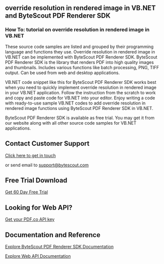 ## override resolution in rendered image in VB.NET and ByteScout PDF Renderer SDK

### How To: tutorial on override resolution in rendered image in VB.NET

These source code samples are listed and grouped by their programming language and functions they use. Override resolution in rendered image in VB.NET can be implemented with ByteScout PDF Renderer SDK. ByteScout PDF Renderer SDK is the library that renders PDF into high quality images and thumbnails. Includes various functions like batch processing, PNG, TIFF output. Can be used from web and desktop applications.

VB.NET code snippet like this for ByteScout PDF Renderer SDK works best when you need to quickly implement override resolution in rendered image in your VB.NET application. Follow the instruction from the scratch to work and copy and paste code for VB.NET into your editor. Enjoy writing a code with ready-to-use sample VB.NET codes to add override resolution in rendered image functions using ByteScout PDF Renderer SDK in VB.NET.

ByteScout PDF Renderer SDK is available as free trial. You may get it from our website along with all other source code samples for VB.NET applications.

## Contact Customer Support

[Click here to get in touch](https://bytescout.zendesk.com/hc/en-us/requests/new?subject=ByteScout%20PDF%20Renderer%20SDK%20Question)

or send email to [support@bytescout.com](mailto:support@bytescout.com?subject=ByteScout%20PDF%20Renderer%20SDK%20Question) 

## Free Trial Download

[Get 60 Day Free Trial](https://bytescout.com/download/web-installer?utm_source=github-readme)

## Looking for Web API? 

[Get your PDF.co API key](https://pdf.co/documentation/api?utm_source=github-readme)

## Documentation and Reference

[Explore ByteScout PDF Renderer SDK Documentation](https://bytescout.com/documentation/index.html?utm_source=github-readme)

[Explore Web API Documentation](https://pdf.co/documentation/api?utm_source=github-readme)